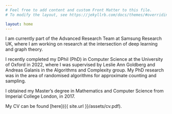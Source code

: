 ```yaml
---
# Feel free to add content and custom Front Matter to this file.
# To modify the layout, see https://jekyllrb.com/docs/themes/#overriding-theme-defaults

layout: home
---
```


I am currently part of the Advanced Research Team at Samsung Research UK, where I am working on research at the intersection of deep learning and graph theory.

I recently completed my DPhil (PhD) in Computer Science at the University of Oxford in 2022, where I was supervised by Leslie Ann Goldberg and Andreas Galanis in the Algorithms and Complexity group. My PhD research was in the area of randomised algorithms for approximate counting and sampling.

I obtained my Master’s degree in Mathematics and Computer Science from Imperial College London, in 2017.

My CV can be found [here]({{ site.url }}/assets/cv.pdf).
